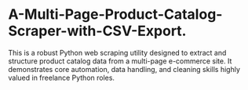 # A-Multi-Page-Product-Catalog-Scraper-with-CSV-Export.
This is a robust Python web scraping utility designed to extract and structure product catalog data from a multi-page e-commerce site. It demonstrates core automation, data handling, and cleaning skills highly valued in freelance Python roles.
